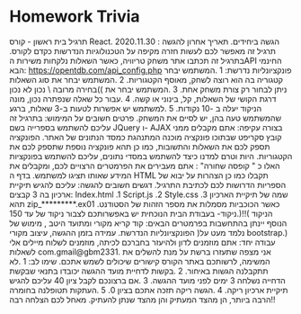 #  Homework Trivia
תרגיל בית ראשון - קורס React.
הגשה ביחידים.
תאריך אחרון להגשה : 2020.11.30
תרגיל זה מאפשר לכם לעשות חזרה מקיפה על הטכנולוגיות הנדרשות כקדם לקורס.
בתרגיל זה תכתבו אתר משחק טריוויה, כאשר השאלות נלקחות משירות הAPI החינמי הבא:
https://opentdb.com/api_config.php
פונקציונליות נדרשת:
1 .המשתמש יבחר קטגוריה בה הוא רוצה לשחק, מאוסף הקטגוריות.
2 .המשתמש יבחר את סוג השאלות )בחירה מרובה \ נכון לא נכון( ניתן לבחור רק צורת משחק אחת.
3 .המשתמש יבחר את דרגת הקושי של השאלות, קל, בינוני או קשה.
4 .עבור כל שאלה שנפתרה נכון, מונה הניקוד יעלה ב -10 נקודות.
5 .למשתמש יש אפשרות לטעות ב-3 שאלות, ברגע שהמשתמש טעה בהן, יש לסיים את המשחק.
פרטים חשובים על המימוש:
בתרגיל זה עליכם להשתמש בספרייה בשם JQuery ו- AJAX בצורה עקיפה:
אתם מקבלים ממני קובץ סקריפט שבתוכו פונקציה מוכנה המתנהגת כמסד הנתונים של האתר.
הפונקציה תספק לכם את השאלות והתשובות, כמו כן תהא פונקציה נוספת שתספק לכם את הקטגוריות.
היות וטרם למדנו כיצד להשתמש במסדי נתונים, עליכם להשתמש בפונקציות האלו כ " קופסה שחורה" :
אתם מעבירים את הפרמטרים הרצויים לכם, ומקבלים את המידע שאותו תציגו למשתמש.
בדף ה HTML תקבלו כמו כן הצהרות על יבוא של הספריות הדרושות לכם לכתיבת התרגיל.
דגשים חשובים להגשה:
עליכם להגיש תיקיית ארכיון בה 3 קבצים:
Index.html .1
Script.js .2
Style.css .3
שמה של תיקיית הארכיון תהא zip_*********.ex01
כאשר הכוכביות מסמלות את מספר הזהות של הסטודנט.
ניקוד- בעבודת הבית הנוכחית יש באפשרותכם לצבור ניקוד של עד 150.)!!(
הניקוד הנוסף יינתן בהתחשבות בפרמטרים הבאים:
קוד קריא מקורי ומתועד היטב , מימוש של הפונקציונליות הנדרשת.
עמידה בזמן ההגשה, עיצוב מקורי )נלמד מעט על bootstrap.)
עבודה יחד:
אתם מוזמנים לדון ולהיעזר בחברכם לכיתה, מוזמנים לשלוח מיילים אלי לשאלות com.gmail@gbm2331.
אני מצפה שתעזרו ברשת על מנת להשלים את המשימה, לרשותכם באתר הקורס קישורים שיכולים לשמש
אתכם.
שימו לב:
1 .לא תתקבלנה הגשות באיחור.
2 .בקשות לדחיית מועד ההגשה יכובדו בתנאי שבקשת הדחייה נשלחה 3 ימים לפני מועד ההגשה.
3 .אם ברצונכם לקבל ציון 40 עליכם להגיש תיקיית ארכיון ריקה.
4 .הגשה ריקה תזכה אתכם בציון 0.
5 .העתקות תטופלנה בחומרה הרבה ביותר, הן מהצד המעתיק והן מהצד שנתן להעתיק.
מאחל לכם הצלחה רבה!!
